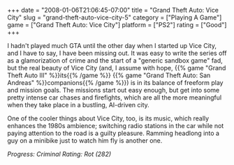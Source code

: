+++
date = "2008-01-06T21:06:45-07:00"
title = "Grand Theft Auto: Vice City"
slug = "grand-theft-auto-vice-city-5"
category = ["Playing A Game"]
game = ["Grand Theft Auto: Vice City"]
platform = ["PS2"]
rating = ["Good"]
+++

I hadn't played much GTA until the other day when I started up Vice City, and I have to say, I have been missing out.  It was easy to write the series off as a glamorization of crime and the start of a "generic sandbox game" fad, but the real beauty of Vice City (and, I assume with hope, {{% game "Grand Theft Auto III" %}}its{{% /game %}} {{% game "Grand Theft Auto: San Andreas" %}}companions{{% /game %}}) is in its balance of freeform play and mission goals.  The missions start out easy enough, but get into some pretty intense car chases and firefights, which are all the more meaningful when they take place in a bustling, AI-driven city.

One of the cooler things about Vice City, too, is its music, which really enhances the 1980s ambience; switching radio stations in the car while not paying attention to the road is a guilty pleasure.  Ramming headlong into a guy on a minibike just to watch him fly is another one.

<i>Progress: Criminal Rating: Rot (282)</i>